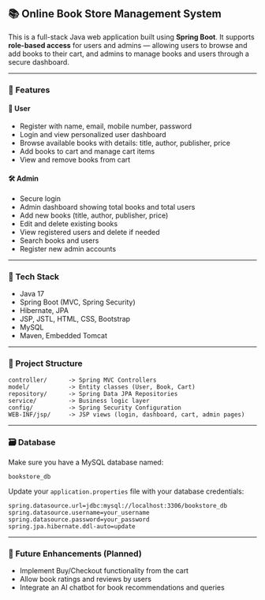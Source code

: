 ## 📚 Online Book Store Management System

This is a full-stack Java web application built using **Spring Boot**. It supports **role-based access** for users and admins — allowing users to browse and add books to their cart, and admins to manage books and users through a secure dashboard.

---

### 🎯 Features

#### 👤 User

- Register with name, email, mobile number, password  
- Login and view personalized user dashboard  
- Browse available books with details: title, author, publisher, price  
- Add books to cart and manage cart items  
- View and remove books from cart  

#### 🛠️ Admin

- Secure login  
- Admin dashboard showing total books and total users  
- Add new books (title, author, publisher, price)  
- Edit and delete existing books  
- View registered users and delete if needed  
- Search books and users  
- Register new admin accounts  

---

### 🧱 Tech Stack

- Java 17  
- Spring Boot (MVC, Spring Security)  
- Hibernate, JPA  
- JSP, JSTL, HTML, CSS, Bootstrap  
- MySQL  
- Maven, Embedded Tomcat  

---

### 📁 Project Structure

```
controller/      -> Spring MVC Controllers  
model/           -> Entity classes (User, Book, Cart)  
repository/      -> Spring Data JPA Repositories  
service/         -> Business logic layer  
config/          -> Spring Security Configuration  
WEB-INF/jsp/     -> JSP views (login, dashboard, cart, admin pages)  
```

---

### 🗃️ Database

Make sure you have a MySQL database named:

```
bookstore_db
```

Update your `application.properties` file with your database credentials:

```properties
spring.datasource.url=jdbc:mysql://localhost:3306/bookstore_db  
spring.datasource.username=your_username  
spring.datasource.password=your_password  
spring.jpa.hibernate.ddl-auto=update  
```

---

### 🚀 Future Enhancements (Planned)

- Implement Buy/Checkout functionality from the cart   
- Allow book ratings and reviews by users  
- Integrate an AI chatbot for book recommendations and queries  
